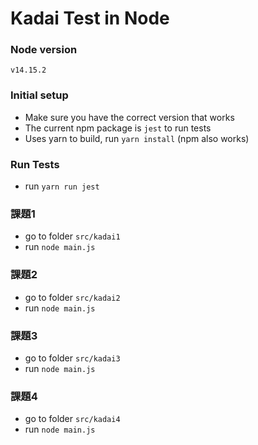 # Kadai Test in Node

### Node version
`v14.15.2`

### Initial setup
- Make sure you have the correct version that works
- The current npm package is `jest` to run tests
- Uses yarn to build, run `yarn install` (npm also works)

### Run Tests
- run `yarn run jest`

### 課題1
- go to folder `src/kadai1`
- run `node main.js`

### 課題2
- go to folder `src/kadai2`
- run `node main.js`

### 課題3
- go to folder `src/kadai3`
- run `node main.js`

### 課題4
- go to folder `src/kadai4`
- run `node main.js`
